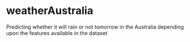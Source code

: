 # weatherAustralia
Predicting whether it will rain or not tomorrow in the Australia depending upon the features available in the dataset
